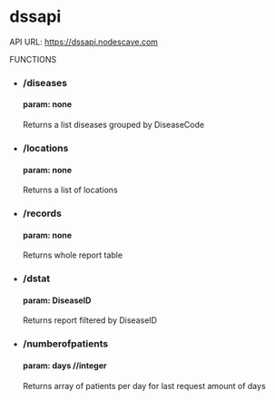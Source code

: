 # dssapi

API URL: https://dssapi.nodescave.com
 
FUNCTIONS

<ul>
    <li>
    <h3>/diseases</h3>
    <h4>param: none</h4>
    <p>Returns a list diseases grouped by DiseaseCode</p>
    </li>
    <li>
    <h3>/locations</h3>
    <h4>param: none</h4>
    <p>Returns a list of locations</p>
    </li>
    <li>
    <h3>/records</h3>
    <h4>param: none</h4>
    <p>Returns whole report table</p>
    </li>
    <li>
    <h3>/dstat</h3>
    <h4>param: DiseaseID</h4>
    <p>Returns report filtered by DiseaseID</p>
    </li>
    <li>
    <h3>/numberofpatients</h3>
    <h4>param: days //integer</h4>
    <p>Returns array of patients per day for last request amount of days</p>
    </li>
</ul>